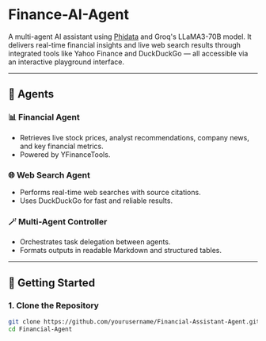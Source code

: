 # Finance-AI-Agent
A multi-agent AI assistant using [Phidata](https://www.phidata.app/) and Groq's LLaMA3-70B model. It delivers real-time financial insights and live web search results through integrated tools like Yahoo Finance and DuckDuckGo — all accessible via an interactive playground interface.

---

## 🧠 Agents

### 📊 Financial Agent
- Retrieves live stock prices, analyst recommendations, company news, and key financial metrics.
- Powered by YFinanceTools.

### 🌐 Web Search Agent
- Performs real-time web searches with source citations.
- Uses DuckDuckGo for fast and reliable results.

### 🪄 Multi-Agent Controller
- Orchestrates task delegation between agents.
- Formats outputs in readable Markdown and structured tables.

---

## 🚀 Getting Started

### 1. Clone the Repository

```bash
git clone https://github.com/yourusername/Financial-Assistant-Agent.git
cd Financial-Agent
